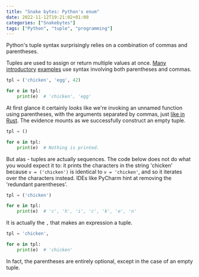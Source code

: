 ```yaml
---
title: "Snake bytes: Python's enum"
date: 2022-11-12T19:21:02+01:00
categories: ["Snakebytes"]
tags: ["Python", "tuple", "programming"]
---
```


Python's tuple syntax surprisingly relies on a combination of commas and parentheses.

<!--more-->

Tuples are used to assign or return multiple values at once. [Many](https://www.w3schools.com/python/python_tuples.asp) [introductory](https://www.programiz.com/python-programming/tuple) [examples](https://www.programiz.com/python-programming/tuple) use syntax involving
both parentheses and commas.

```python
tpl = ('chicken', 'egg', 42)

for e in tpl:
    print(e)  # 'chicken', 'egg'
```

At first glance it certainly _looks_ like we're invoking an unnamed function using parentheses, with the arguments
separated by commas, just [like in Rust](https://doc.rust-lang.org/rust-by-example/primitives/tuples.html). The evidence
mounts as we successfully construct an empty tuple.

```python
tpl = ()

for e in tpl:
    print(e)  # Nothing is printed.
```

But alas - tuples are actually sequences. The code below does not do what you would expect it to: it prints the
characters in the string 'chicken' because `v = ('chicken')` is identical to `v = 'chicken'`, and so it iterates
over the characters instead. IDEs like PyCharm hint at removing the 'redundant parentheses'.

```python
tpl = ('chicken')

for e in tpl:
    print(e)  # 'c', 'h', 'i', 'c', 'k', 'e', 'n'
```

It is actually the `,` that makes an expression a tuple.

```python
tpl = 'chicken',

for e in tpl:
    print(e)  # 'chicken'
```

In fact, the parentheses are entirely optional, except in the case of an empty tuple.
